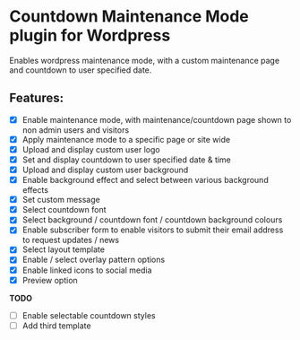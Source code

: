 Countdown Maintenance Mode plugin for Wordpress
===============================================

Enables wordpress maintenance mode, with a custom maintenance page and countdown to user
specified date.

Features:
---------
- [x] Enable maintenance mode, with maintenance/countdown page shown to non admin users and visitors
- [x] Apply maintenance mode to a specific page or site wide
- [x] Upload and display custom user logo
- [x] Set and display countdown to user specified date & time
- [x] Upload and display custom user background
- [x] Enable background effect and select between various background effects
- [x] Set custom message
- [x] Select countdown font
- [x] Select background / countdown font / countdown background colours
- [x] Enable subscriber form to enable visitors to submit their email address to request updates / news
- [x] Select layout template
- [x] Enable / select overlay pattern options
- [x] Enable linked icons to social media
- [x] Preview option
	
**TODO**
- [ ] Enable selectable countdown styles
- [ ] Add third template
